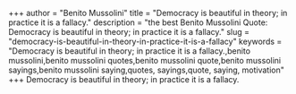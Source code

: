 +++
author = "Benito Mussolini"
title = "Democracy is beautiful in theory; in practice it is a fallacy."
description = "the best Benito Mussolini Quote: Democracy is beautiful in theory; in practice it is a fallacy."
slug = "democracy-is-beautiful-in-theory-in-practice-it-is-a-fallacy"
keywords = "Democracy is beautiful in theory; in practice it is a fallacy.,benito mussolini,benito mussolini quotes,benito mussolini quote,benito mussolini sayings,benito mussolini saying,quotes, sayings,quote, saying, motivation"
+++
Democracy is beautiful in theory; in practice it is a fallacy.
